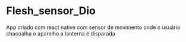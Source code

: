 # Flesh_sensor_Dio
App criado com react native com sensor de movimento onde o usuário chacoalha o aparelho a lanterna é disparada
